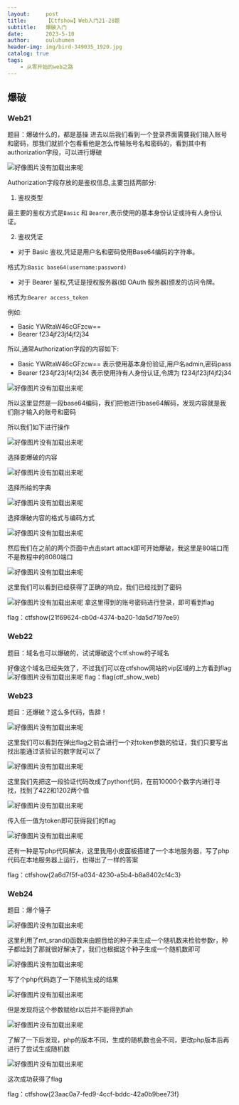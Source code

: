 ```yaml
---
layout:     post   				    
title:      【Ctfshow】Web入门21-28题		
subtitle:   爆破入门
date:       2023-5-10 				
author:     ouluhumen 						
header-img: img/bird-349035_1920.jpg 	
catalog: true 						
tags:								
    - 从零开始的web之路
---
```


## 爆破
### Web21
题目：爆破什么的，都是基操
进去以后我们看到一个登录界面需要我们输入账号和密码，那我们就抓个包看看他是怎么传输账号名和密码的，看到其中有authorization字段，可以进行爆破

![好像图片没有加载出来呢](/img/ctfshow/web/web21-1.png)

Authorization字段存放的是鉴权信息,主要包括两部分:

1. 鉴权类型

最主要的鉴权方式是`Basic` 和 `Bearer`,表示使用的基本身份认证或持有人身份认证。

2. 鉴权凭证

- 对于 Basic 鉴权,凭证是用户名和密码使用Base64编码的字符串。

格式为:`Basic base64(username:password)`

- 对于 Bearer 鉴权,凭证是授权服务器(如 OAuth 服务器)颁发的访问令牌。 

格式为:`Bearer access_token`

例如: 

- Basic YWRtaW46cGFzcw==
- Bearer f234jf23jf4jf2j34

所以,通常Authorization字段的内容如下:

- Basic YWRtaW46cGFzcw==  表示使用基本身份验证,用户名admin,密码pass
- Bearer f234jf23jf4jf2j34 表示使用持有人身份认证,令牌为 f234jf23jf4jf2j34

![好像图片没有加载出来呢](/img/ctfshow/web/web21-2.png)

所以这里显然是一段base64编码，我们把他进行base64解码，发现内容就是我们刚才输入的账号和密码

所以我们如下进行操作

![好像图片没有加载出来呢](/img/ctfshow/web/web21-3.png)

选择要爆破的内容

![好像图片没有加载出来呢](/img/ctfshow/web/web21-4.png)

选择所给的字典

![好像图片没有加载出来呢](/img/ctfshow/web/web21-5.png)

选择爆破内容的格式与编码方式

![好像图片没有加载出来呢](/img/ctfshow/web/web21-6.png)

然后我们在之前的两个页面中点击start attack即可开始爆破，我这里是80端口而不是教程中的8080端口

![好像图片没有加载出来呢](/img/ctfshow/web/web21-7.png)

这里我们可以看到已经获得了正确的响应，我们已经找到了密码

![好像图片没有加载出来呢](/img/ctfshow/web/web21-8.png)
拿这里得到的账号密码进行登录，即可看到flag

flag：ctfshow{21f69624-cb0d-4374-ba20-1da5d7197ee9}

### Web22
题目：域名也可以爆破的，试试爆破这个ctf.show的子域名

好像这个域名已经失效了，不过我们可以在ctfshow网站的vip区域的上方看到flag
![好像图片没有加载出来呢](/img/ctfshow/web/web22-1.png)
flag：flag{ctf_show_web}

### Web23
题目：还爆破？这么多代码，告辞！

![好像图片没有加载出来呢](/img/ctfshow/web/web23-1.png)

这里我们可以看到在弹出flag之前会进行一个对token参数的验证，我们只要写出找出能通过该验证的数字就可以了

![好像图片没有加载出来呢](/img/ctfshow/web/web23-2.png)

这里我们先把这一段验证代码改成了python代码，在前10000个数字内进行寻找，找到了422和1202两个值

![好像图片没有加载出来呢](/img/ctfshow/web/web23-3.png)

传入任一值为token即可获得我们的flag

![好像图片没有加载出来呢](/img/ctfshow/web/web23-4.png)

还有一种是写php代码解决，这里我用小皮面板搭建了一个本地服务器，写了php代码在本地服务器上运行，也得出了一样的答案

flag：ctfshow{2a6d7f5f-a034-4230-a5b4-b8a8402cf4c3}

### Web24
题目：爆个锤子

![好像图片没有加载出来呢](/img/ctfshow/web/web24-1.png)

这里利用了mt_srand()函数来由题目给的种子来生成一个随机数来检验参数r，种子都给到了那就很好解决了，我们也根据这个种子生成一个随机数即可

![好像图片没有加载出来呢](/img/ctfshow/web/web24-2.png)

写了个php代码跑了一下随机生成的结果

![好像图片没有加载出来呢](/img/ctfshow/web/web24-3.png)

但是发现将这个参数赋给r以后并不能得到flah

![好像图片没有加载出来呢](/img/ctfshow/web/web24-4.png)

了解了一下后发现，php的版本不同，生成的随机数也会不同，更改php版本后再进行了尝试生成随机数

![好像图片没有加载出来呢](/img/ctfshow/web/web24-5.png)

这次成功获得了flag

flag：ctfshow{23aac0a7-fed9-4ccf-bddc-42a0b9bee73f}
